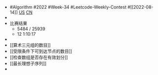 - #Algorithm #2022 #Week-34 #Leetcode-Weekly-Contest #[[2022-08-14]] [US](https://leetcode.com/contest/weekly-contest-306/) [CN](https://leetcode.cn/contest/weekly-contest-306/)
-
- 比赛结果
	- 5484 / 25939
	- 12 1:10:17
-
- [[算术三元组的数目]]
- [[受限条件下可到达节点的数目]]
- [[检查数组是否存在有效划分]]
- [[最长理想子序列]]
-